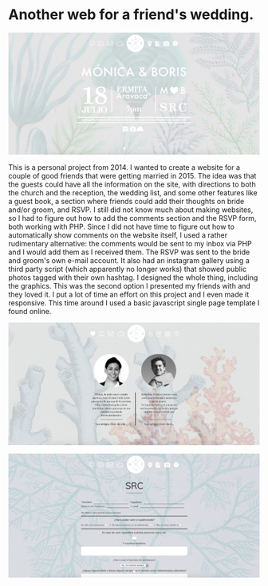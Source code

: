 # Another web for a friend's wedding.

![MYB-home](MB-home.png)

This is a personal project from 2014. I wanted to create a website for a couple of good friends that were getting married in 2015. The idea was that the guests could have all the information on the site, with directions to both the church and the reception, the wedding list, and some other features like a guest book, a section where friends could add their thoughts on bride and/or groom, and RSVP.
I still did not know much about making websites, so I had to figure out how to add the comments section and the RSVP form, both working with PHP. Since I did not have time to figure out how to automatically show comments on the website itself, I used a rather rudimentary alternative: the comments would be sent to my inbox via PHP and I would add them as I received them. The RSVP was sent to the bride and groom's own e-mail account. It also had an instagram gallery using a third party script (which apparently no longer works) that showed public photos tagged with their own hashtag.
I designed the whole thing, including the graphics. This was the second option I presented my friends with and they loved it. 
I put a lot of time an effort on this project and I even made it responsive. This time around I used a basic javascript single page template I found online.

![MYB-map](MB-about.png)

![MYB-map](MB-RSVP.png)
